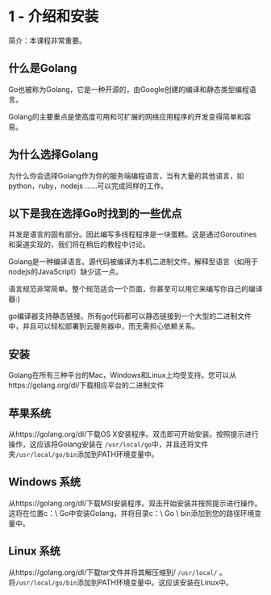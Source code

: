 1 - 介绍和安装
========================

简介：本课程非常重要。

## 什么是Golang  

Go也被称为Golang，它是一种开源的，由Google创建的编译和静态类型编程语言。  

Golang的主要重点是使高度可用和可扩展的网络应用程序的开发变得简单和容易。  

## 为什么选择Golang   

为什么你会选择Golang作为你的服务端编程语言，当有大量的其他语言，如python，ruby，nodejs ......可以完成同样的工作。  

## 以下是我在选择Go时找到的一些优点  

并发是语言的固有部分。因此编写多线程程序是一块蛋糕。这是通过Goroutines和渠道实现的，我们将在稍后的教程中讨论。  

Golang是一种编译语言。源代码被编译为本机二进制文件。解释型语言（如用于nodejs的JavaScript）缺少这一点。  

语言规范非常简单。整个规范适合一个页面，你甚至可以用它来编写你自己的编译器:)    

go编译器支持静态链接。所有go代码都可以静态链接到一个大型的二进制文件中，并且可以轻松部署到云服务器中，而无需担心依赖关系。  

## 安装  

Golang在所有三种平台的Mac，Windows和Linux上均受支持。您可以从https://golang.org/dl/下载相应平台的二进制文件  

## 苹果系统  

从https://golang.org/dl/下载OS X安装程序。双击即可开始安装。按照提示进行操作，这应该将Golang安装在 `/usr/local/go`中，并且还将文件夹`/usr/local/go/bin`添加到PATH环境变量中。    

## Windows 系统   

从https://golang.org/dl/下载MSI安装程序。双击开始安装并按照提示进行操作。这将在位置c：\ Go中安装Golang，并将目录c：\ Go \ bin添加到您的路径环境变量中。   

## Linux 系统  

从https://golang.org/dl/下载tar文件并将其解压缩到/ `/usr/local/` 。将`/usr/local/go/bin`添加到PATH环境变量中。这应该安装在Linux中。     